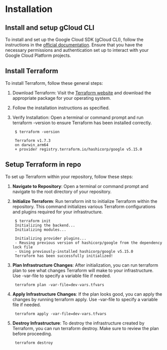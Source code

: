# Installation

## Install and setup gCloud CLI

To install and set up the Google Cloud SDK (gCloud CLI), follow the instructions in the [official documentation](https://cloud.google.com/sdk/docs/install). Ensure that you have the necessary permissions and authentication set up to interact with your Google Cloud Platform projects.

## Install Terraform

To install Terraform, follow these general steps:

1. Download Terraform: Visit the [Terraform website](https://developer.hashicorp.com/terraform/install) and download the appropriate package for your operating system.
2. Follow the installation instructions as specified.
3. Verify Installation: Open a terminal or command prompt and run terraform -version to ensure Terraform has been installed correctly.

        $ terraform -version

        Terraform v1.7.3
        on darwin_arm64
        + provider registry.terraform.io/hashicorp/google v5.15.0

## Setup Terraform in repo

To set up Terraform within your repository, follow these steps:

1. **Navigate to Repository**: Open a terminal or command prompt and navigate to the root directory of your repository.
2. **Initialize Terraform**: Run terraform init to initialize Terraform within the repository. This command initializes various Terraform configurations and plugins required for your infrastructure.

        $ terraform init
        Initializing the backend...
        Initializing modules...

        Initializing provider plugins...
        - Reusing previous version of hashicorp/google from the dependency lock file
        - Using previously-installed hashicorp/google v5.15.0
        Terraform has been successfully initialized!

3. **Plan Infrastructure Changes**: After initialization, you can run terraform plan to see what changes Terraform will make to your infrastructure. Use -var-file to specify a variable file if needed.

        terraform plan -var-file=dev-vars.tfvars

4. **Apply Infrastructure Changes**: If the plan looks good, you can apply the changes by running terraform apply. Use -var-file to specify a variable file if needed.

        terraform apply -var-file=dev-vars.tfvars

5. **Destroy Infrastructure**: To destroy the infrastructure created by Terraform, you can run terraform destroy. Make sure to review the plan before proceeding.

        terraform destroy
